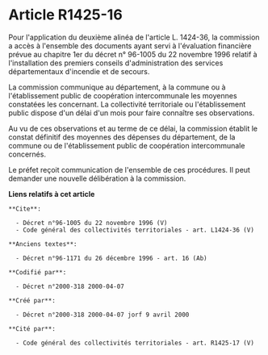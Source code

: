 # Article R1425-16

Pour l'application du deuxième alinéa de l'article L. 1424-36, la commission a accès à l'ensemble des documents ayant servi à
l'évaluation financière prévue au chapitre 1er du décret n° 96-1005 du 22 novembre 1996 relatif à l'installation des premiers
conseils d'administration des services départementaux d'incendie et de secours. 

La commission communique au département, à la commune ou à l'établissement public de coopération intercommunale les moyennes
constatées les concernant. La collectivité territoriale ou l'établissement public dispose d'un délai d'un mois pour faire
connaître ses observations. 

Au vu de ces observations et au terme de ce délai, la commission établit le constat définitif des moyennes des dépenses du
département, de la commune ou de l'établissement public de coopération intercommunale concernés. 

Le préfet reçoit communication de l'ensemble de ces procédures. Il peut demander une nouvelle délibération à la commission.

**Liens relatifs à cet article**

	**Cite**:

	  - Décret n°96-1005 du 22 novembre 1996 (V)
	  - Code général des collectivités territoriales - art. L1424-36 (V)

	**Anciens textes**:

	  - Décret n°96-1171 du 26 décembre 1996 - art. 16 (Ab)

	**Codifié par**:

	  - Décret n°2000-318 2000-04-07

	**Créé par**:

	  - Décret n°2000-318 2000-04-07 jorf 9 avril 2000

	**Cité par**:

	  - Code général des collectivités territoriales - art. R1425-17 (V)
